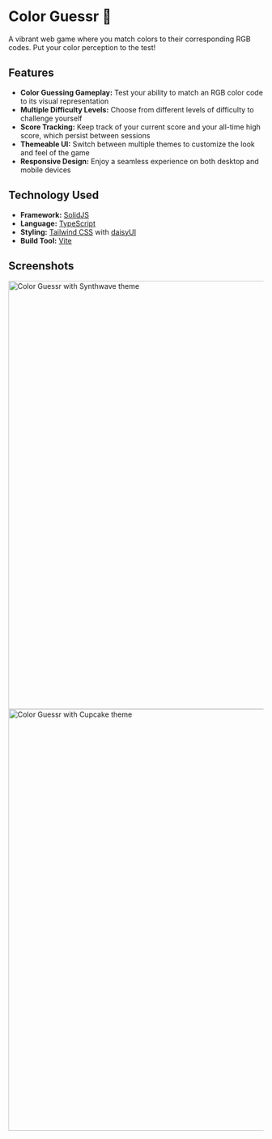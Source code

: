 # Color Guessr 🌈

A vibrant web game where you match colors to their corresponding RGB codes. Put your color perception to the test!

## Features

- **Color Guessing Gameplay:** Test your ability to match an RGB color code to its visual representation
- **Multiple Difficulty Levels:** Choose from different levels of difficulty to challenge yourself
- **Score Tracking:** Keep track of your current score and your all-time high score, which persist between sessions
- **Themeable UI:** Switch between multiple themes to customize the look and feel of the game
- **Responsive Design:** Enjoy a seamless experience on both desktop and mobile devices

## Technology Used

- **Framework:** [SolidJS](https://www.solidjs.com/)
- **Language:** [TypeScript](https://www.typescriptlang.org/)
- **Styling:** [Tailwind CSS](https://tailwindcss.com/) with [daisyUI](https://daisyui.com/)
- **Build Tool:** [Vite](https://vitejs.dev/)

## Screenshots
<img width="1000" height="847" alt="Color Guessr with Synthwave theme" src="https://github.com/user-attachments/assets/1b2ba076-4880-4312-9562-a8896496732d" />
<img width="1000" height="834" alt="Color Guessr with Cupcake theme" src="https://github.com/user-attachments/assets/474fa946-4305-4d79-932b-bb0393e17c47" />
